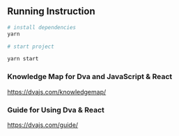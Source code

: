 ## Running Instruction

```bash
# install dependencies
yarn

# start project

yarn start
```

### Knowledge Map for Dva and JavaScript & React

https://dvajs.com/knowledgemap/

### Guide for Using Dva & React

https://dvajs.com/guide/
